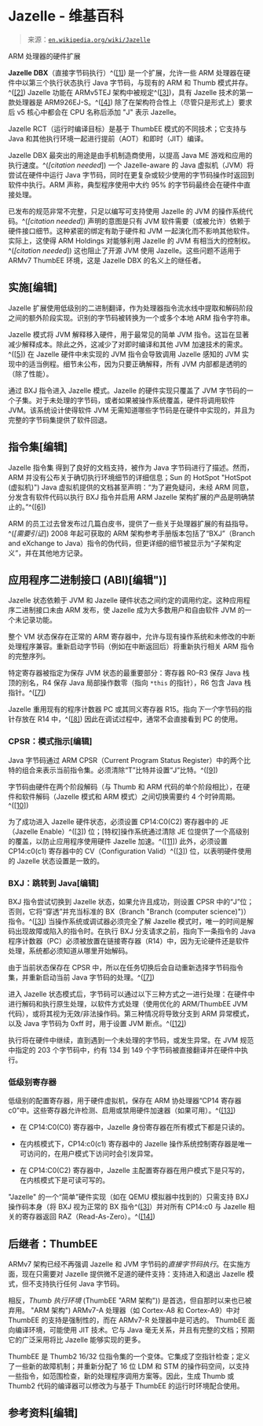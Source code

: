 <!--yml

类别: 未分类

日期: 2024-05-27 15:01:34

-->

# Jazelle - 维基百科

> 来源：[`en.wikipedia.org/wiki/Jazelle`](https://en.wikipedia.org/wiki/Jazelle)

ARM 处理器的硬件扩展

**Jazelle DBX**（直接字节码执行）^([[1]](#cite_note-patent-1)) 是一个扩展，允许一些 ARM 处理器在硬件中以第三个执行状态执行 Java 字节码，与现有的 ARM 和 Thumb 模式并存。^([[2]](#cite_note-product-2)) Jazelle 功能在 ARMv5TEJ 架构中被规定^([[3]](#cite_note-armarm-3))，具有 Jazelle 技术的第一款处理器是 ARM926EJ-S。^([[4]](#cite_note-Shanghai-4)) 除了在架构符合性上（尽管只是形式上）要求后 v5 核心中都会在 CPU 名称后添加 "J" 表示 Jazelle。

Jazelle RCT（运行时编译目标）是基于 ThumbEE 模式的不同技术；它支持与 Java 和其他执行环境一起进行提前（AOT）和即时（JIT）编译。

Jazelle DBX 最突出的用途是由手机制造商使用，以提高 Java ME 游戏和应用的执行速度。^(*[citation needed*]) 一个 Jazelle-aware 的 Java 虚拟机（JVM）将尝试在硬件中运行 Java 字节码，同时在更复杂或较少使用的字节码操作时返回到软件中执行。ARM 声称，典型程序使用中大约 95% 的字节码最终会在硬件中直接处理。

已发布的规范非常不完整，只足以编写可支持使用 Jazelle 的 JVM 的操作系统代码。^(*[citation needed*]) 声明的意图是只有 JVM 软件需要（或被允许）依赖于硬件接口细节。这种紧密的绑定有助于硬件和 JVM 一起演化而不影响其他软件。实际上，这使得 ARM Holdings 对能够利用 Jazelle 的 JVM 有相当大的控制权。^(*[citation needed*]) 这也阻止了开源 JVM 使用 Jazelle。这些问题不适用于 ARMv7 ThumbEE 环境，这是 Jazelle DBX 的名义上的继任者。

## 实施[编辑]

Jazelle 扩展使用低级别的二进制翻译，作为处理器指令流水线中提取和解码阶段之间的额外阶段实现。识别的字节码被转换为一个或多个本地 ARM 指令字符串。

Jazelle 模式将 JVM 解释移入硬件，用于最常见的简单 JVM 指令。这旨在显著减少解释成本。除此之外，这减少了对即时编译和其他 JVM 加速技术的需求。^([[5]](#cite_note-CPM-5)) 在 Jazelle 硬件中未实现的 JVM 指令会导致调用 Jazelle 感知的 JVM 实现中的适当例程。细节未公布，因为只要正确解释，所有 JVM 内部都是透明的（除了性能）。

通过 BXJ 指令进入 Jazelle 模式。Jazelle 的硬件实现只覆盖了 JVM 字节码的一个子集。对于未处理的字节码，或者如果被操作系统覆盖，硬件将调用软件 JVM。该系统设计使得软件 JVM 无需知道哪些字节码是在硬件中实现的，并且为完整的字节码集提供了软件回退。

## 指令集[编辑]

Jazelle 指令集 得到了良好的文档支持，被作为 Java 字节码进行了描述。然而，ARM 并没有公布关于确切执行环境细节的详细信息；Sun 的 HotSpot "HotSpot (虚拟机)") Java 虚拟机提供的文档甚至声明：“为了避免疑问，未经 ARM 同意，分发含有软件代码以执行 BXJ 指令并启用 ARM Jazelle 架构扩展的产品是明确禁止的。”^([[6]](#cite_note-Hotspot-6))

ARM 的员工过去曾发布过几篇白皮书，提供了一些关于处理器扩展的有益指导。^(*[需要引证*]) 2008 年起可获取的 ARM 架构参考手册版本包括了“BXJ”（Branch and eXchange to Java）指令的伪代码，但更详细的细节被显示为“子架构定义”，并在其他地方记录。

## 应用程序二进制接口 (ABI)[编辑")]

Jazelle 状态依赖于 JVM 和 Jazelle 硬件状态之间约定的调用约定。这种应用程序二进制接口未由 ARM 发布，使 Jazelle 成为大多数用户和自由软件 JVM 的一个未记录功能。

整个 VM 状态保存在正常的 ARM 寄存器中，允许与现有操作系统和未修改的中断处理程序兼容。重新启动字节码（例如在中断返回后）将重新执行相关 ARM 指令的完整序列。

特定寄存器被指定为保存 JVM 状态的最重要部分：寄存器 R0–R3 保存 Java 栈顶的别名，R4 保存 Java 局部操作数零（指向 `*this` 的指针），R6 包含 Java 栈指针。^([[7]](#cite_note-accelerating-7))

Jazelle 重用现有的程序计数器 PC 或其同义寄存器 R15。指向*下一个*字节码的指针存放在 R14 中，^([[8]](#cite_note-Intel-8)) 因此在调试过程中，通常不会直接看到 PC 的使用。

### CPSR：模式指示[编辑]

Java 字节码通过 ARM CPSR（Current Program Status Register）中的两个比特的组合来表示当前指令集。必须清除“T”比特并设置“J”比特。^([[9]](#cite_note-lkml-9))

字节码由硬件在两个阶段解码（与 Thumb 和 ARM 代码的单个阶段相比），在硬件和软件解码（Jazelle 模式和 ARM 模式）之间切换需要约 4 个时钟周期。^([[10]](#cite_note-embedded-10))

为了成功进入 Jazelle 硬件状态，必须设置 CP14:C0(C2) 寄存器中的 JE（Jazelle Enable）^([[3]](#cite_note-armarm-3)) 位；[特权]操作系统通过清除 JE 位提供了一个高级别的覆盖，以防止应用程序使用硬件 Jazelle 加速。^([[11]](#cite_note-armarmjp-11)) 此外，必须设置 CP14:c0(c1) 寄存器中的 CV（Configuration Valid）^([[3]](#cite_note-armarm-3)) 位，以表明硬件使用的 Jazelle 状态设置是一致的。

### BXJ：跳转到 Java[编辑]

BXJ 指令尝试切换到 Jazelle 状态，如果允许且成功，则设置 CPSR 中的“J”位；否则，它将“穿透”并充当标准的 BX（Branch "Branch (computer science)")）指令。^([[3]](#cite_note-armarm-3)) 当操作系统或调试器必须完全了解 Jazelle 模式时，唯一的时间是解码出现故障或陷入的指令时。在执行 BXJ 分支请求之前，指向下一条指令的 Java 程序计数器（PC）必须被放置在链接寄存器（R14）中，因为无论硬件还是软件处理，系统都必须知道从哪里开始解码。

由于当前状态保存在 CPSR 中，所以在任务切换后会自动重新选择字节码指令集，并重新启动当前 Java 字节码的处理。^([[7]](#cite_note-accelerating-7))

进入 Jazelle 状态模式后，字节码可以通过以下三种方式之一进行处理：在硬件中进行解码和执行原生处理，以软件方式处理（使用优化的 ARM/ThumbEE JVM 代码），或将其视为无效/非法操作码。第三种情况将导致分支到 ARM 异常模式，以及 Java 字节码为 0xff 时，用于设置 JVM 断点。^([[12]](#cite_note-ARM1026EJ-S-12))

执行将在硬件中继续，直到遇到一个未处理的字节码，或发生异常。在 JVM 规范中指定的 203 个字节码中，约有 134 到 149 个字节码被直接翻译并在硬件中执行。

### 低级别寄存器

低级别的配置寄存器，用于硬件虚拟机，保存在 ARM 协处理器“CP14 寄存器 c0”中。这些寄存器允许检测、启用或禁用硬件加速器（如果可用）。^([[13]](#cite_note-CIHIGDHI-13))

+   在 CP14:C0(C0) 寄存器中，Jazelle 身份寄存器在所有模式下都是只读的。

+   在内核模式下，CP14:c0(c1) 寄存器中的 Jazelle 操作系统控制寄存器是唯一可访问的，在用户模式下访问时会引发异常。

+   在 CP14:C0(C2) 寄存器中，Jazelle 主配置寄存器在用户模式下是只写的，在内核模式下是可读可写的。

"Jazelle" 的一个“简单”硬件实现（如在 QEMU 模拟器中找到的）只需支持 BXJ 操作码本身（将 BXJ 视为正常的 BX 指令^([[3]](#cite_note-armarm-3)）并对所有 CP14:c0 与 Jazelle 相关的寄存器返回 RAZ（Read-As-Zero）。^([[14]](#cite_note-Cortex-A8-14))

## 后继者：ThumbEE

ARMv7 架构已经不再强调 Jazelle 和 JVM 字节码的*直接字节码执行*。在实施方面，现在只需要对 Jazelle 提供微不足道的硬件支持：支持进入和退出 Jazelle 模式，但不支持执行任何 Java 字节码。

相反，*Thumb 执行环境* (ThumbEE "ARM 架构")) 是首选，但自那时以来也已被弃用。 "ARM 架构") ARMv7-A 处理器（如 Cortex-A8 和 Cortex-A9）中对 ThumbEE 的支持是强制性的，而在 ARMv7-R 处理器中是可选的。 ThumbEE 面向编译环境，可能使用 JIT 技术。它与 Java 毫无关系，并且有完整的文档；预期它的广泛采用将比 Jazelle 能够实现的更多。

ThumbEE 是 Thumb2 16/32 位指令集的一个变体。它集成了空指针检查；定义了一些新的故障机制；并重新分配了 16 位 LDM 和 STM 的操作码空间，以支持一些指令，如范围检查，新的处理程序调用方案等。因此，生成 Thumb 或 Thumb2 代码的编译器可以修改为与基于 ThumbEE 的运行时环境配合使用。

## 参考资料[编辑]
